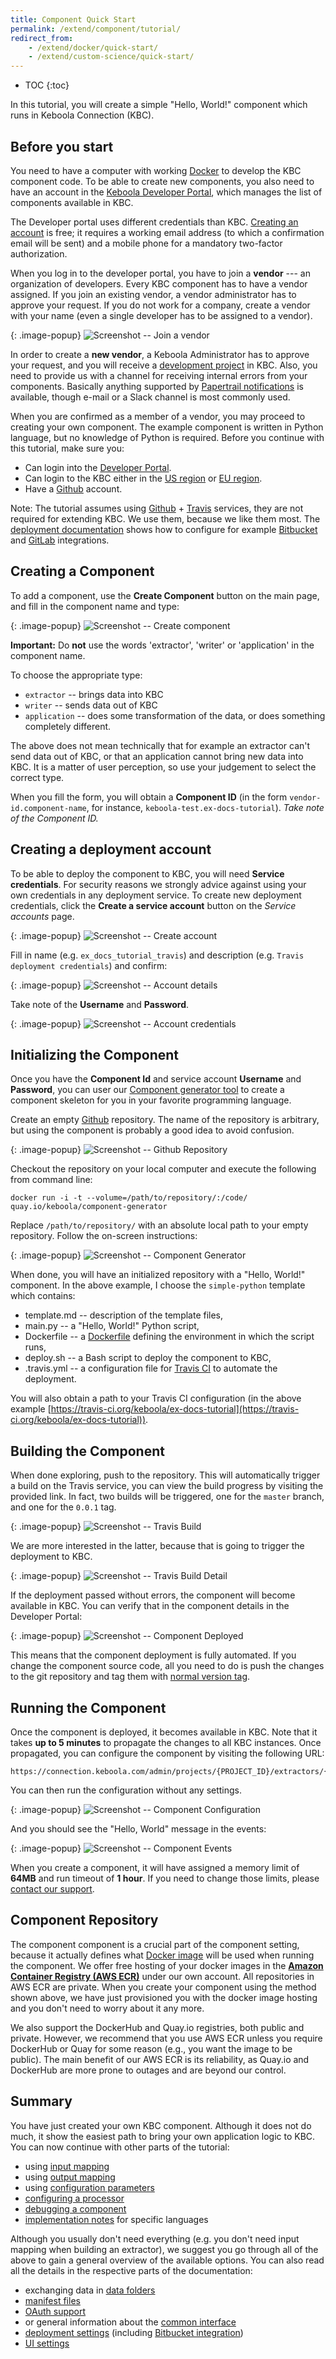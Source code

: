 ```yaml
---
title: Component Quick Start
permalink: /extend/component/tutorial/
redirect_from:
    - /extend/docker/quick-start/
    - /extend/custom-science/quick-start/
---
```


* TOC
{:toc}

In this tutorial, you will create a simple "Hello, World!" component which runs in
Keboola Connection (KBC).

## Before you start
You need to have a computer with working [Docker](https://www.docker.com/what-docker) to develop the KBC component code.
To be able to create new components, you also need to have an account in the [Keboola Developer Portal](https://components.keboola.com/),
which manages the list of components available in KBC.

The Developer portal uses different credentials than KBC. [Creating an account](https://components.keboola.com/auth/create-account) is free; it requires a working email address
(to which a confirmation email will be sent) and a mobile phone for a mandatory two-factor authorization.

When you log in to the developer portal, you have to join a **vendor** --- an organization of
developers. Every KBC component has to have a vendor assigned. If you join an existing vendor, a
vendor administrator has to approve your request. If you do not work for a company, create a
vendor with your name (even a single developer has to be assigned to a vendor).

{: .image-popup}
![Screenshot -- Join a vendor](/extend/component/tutorial/join-vendor.png)

In order to create a **new vendor**, a Keboola Administrator has to approve your request, and you will
receive a [development project](/#development-project) in KBC. Also, you need to provide us
with a channel for receiving internal errors from your components. Basically anything supported
by [Papertrail notifications](https://help.papertrailapp.com/kb/how-it-works/alerts#supported-services)
is available, though e-mail or a Slack channel is most commonly used.

When you are confirmed as a member of a vendor, you may proceed to creating your own component.
The example component is written in Python language, but no knowledge of Python is required.
Before you continue with this tutorial, make sure you:

- Can login into the [Developer Portal](https://components.keboola.com/).
- Can login to the KBC either in the [US region](https://connection.keboola.com) or [EU region](https://connection.eu-central-1.keboola.com/).
- Have a [Github](https://github.com/) account.

Note: The tutorial assumes using [Github](https://github.com/) + [Travis](https://travis-ci.org/) services, they are not required for extending KBC.
We use them, because we like them most. The [deployment documentation](/extend/component/deployment/) shows how to configure
for example [Bitbucket](/extend/component/deployment/#bitbucket-integration) and [GitLab](/extend/component/deployment/#gitlab-integration)
integrations.

## Creating a Component
To add a component, use the **Create Component** button on the main page, and fill in the component name and type:

{: .image-popup}
![Screenshot -- Create component](/extend/component/tutorial/create-component-2.png)

**Important:** Do **not** use the words 'extractor', 'writer' or 'application' in the component name.

To choose the appropriate type:
- `extractor` -- brings data into KBC
- `writer` -- sends data out of KBC
- `application` -- does some transformation of the data, or does something completely different.

The above does not mean technically that for example an extractor can't send data out of KBC,
or that an application cannot bring new data into KBC. It is a matter of user perception,
so use your judgement to select the correct type.

When you fill the form, you will obtain a **Component ID** (in the
form `vendor-id.component-name`, for instance, `keboola-test.ex-docs-tutorial`). *Take note of the Component ID.*

## Creating a deployment account
To be able to deploy the component to KBC, you will need **Service credentials**. For security
reasons we strongly advice against using your own credentials in any deployment service. To create
new deployment credentials, click the **Create a service account** button on the *Service accounts* page.

{: .image-popup}
![Screenshot -- Create account](/extend/component/tutorial/service-account-1.png)

Fill in name (e.g. `ex_docs_tutorial_travis`) and  description (e.g. `Travis deployment credentials`) and confirm:

{: .image-popup}
![Screenshot -- Account details](/extend/component/tutorial/service-account-2.png)

Take note of the **Username** and **Password**.

{: .image-popup}
![Screenshot -- Account credentials](/extend/component/tutorial/service-account-3.png)

## Initializing the Component
Once you have the **Component Id** and service account **Username** and **Password**,
you can user our [Component generator tool](https://github.com/keboola/component-generator) to create a component skeleton for you in your favorite programming language.

Create an empty [Github](https://github.com/) repository. The name of the repository is
arbitrary, but using the component is probably a good idea to avoid confusion.

{: .image-popup}
![Screenshot -- Github Repository](/extend/component/tutorial/github-repository.png)

Checkout the repository on your local computer and execute the following from command line:

	docker run -i -t --volume=/path/to/repository/:/code/ quay.io/keboola/component-generator

Replace `/path/to/repository/` with an absolute local path to your empty repository. Follow
the on-screen instructions:

{: .image-popup}
![Screenshot -- Component Generator](/extend/component/tutorial/component-generator.png)

When done, you will have an initialized repository with a "Hello, World!" component.
In the above example, I choose the `simple-python` template which contains:

- template.md -- description of the template files,
- main.py -- a "Hello, World!" Python script,
- Dockerfile -- a [Dockerfile](/extend/component/docker-tutorial/) defining the environment in which the script runs,
- deploy.sh -- a Bash script to deploy the component to KBC,
- .travis.yml -- a configuration file for [Travis CI](https://docs.travis-ci.com/) to automate the deployment.

You will also obtain a path to your Travis CI configuration
(in the above example [https://travis-ci.org/keboola/ex-docs-tutorial](https://travis-ci.org/keboola/ex-docs-tutorial)).

## Building the Component
When done exploring, push to the repository.
This will automatically trigger a build on the Travis service, you can view the build
progress by visiting the provided link. In fact, two builds will be triggered, one
for the `master` branch, and one for the `0.0.1` tag.

{: .image-popup}
![Screenshot -- Travis Build](/extend/component/tutorial/travis-build-1.png)

We are more interested in the latter, because that is going to trigger the deployment to KBC.

{: .image-popup}
![Screenshot -- Travis Build Detail](/extend/component/tutorial/travis-build-2.png)

If the deployment passed without errors, the component will become available in KBC. You
can verify that in the component details in the Developer Portal:

{: .image-popup}
![Screenshot -- Component Deployed](/extend/component/tutorial/component-deployed.png)

This means that the component deployment is fully automated. If you change the component
source code, all you need to do is push the changes to the git repository and tag them
with [normal version tag](https://semver.org/#spec-item-2).

## Running the Component
Once the component is deployed, it becomes available in KBC. Note that it
takes **up to 5 minutes** to propagate the changes to all KBC instances. Once propagated,
you can configure the component by visiting the following URL:

    https://connection.keboola.com/admin/projects/{PROJECT_ID}/extractors/{COMPONENT_ID}

You can then run the configuration without any settings.

{: .image-popup}
![Screenshot -- Component Configuration](/extend/component/tutorial/component-configuration.png)

And you should see the "Hello, World" message in the events:

{: .image-popup}
![Screenshot -- Component Events](/extend/component/tutorial/hello-world.png)

When you create a component, it will have assigned a memory limit of **64MB** and
run timeout of **1 hour**. If you need to change those limits, please
[contact our support](mailto:support@keboola.com).

## Component Repository
The component component is a crucial part of the component setting, because it
actually defines what [Docker image](/extend/component/docker-tutorial/) will be used when running the component.
We offer free hosting of your docker images in the **[Amazon Container Registry (AWS ECR)](https://aws.amazon.com/ecr/)** under our own account.
All repositories in AWS ECR are private. When you create your component using the method shown above, we
have just provisioned you with the docker image hosting and you don't need to worry about it any more.

We also support the DockerHub and Quay.io registries, both public and private. However, we recommend that you use AWS ECR
unless you require DockerHub or Quay for some reason (e.g., you want the image to be public).
The main benefit of our AWS ECR is its reliability, as Quay.io and DockerHub are more prone to outages and are beyond our control.

## Summary
You have just created your own KBC component. Although it does not do much, it show the easiest path
to bring your own application logic to KBC. You can now continue with other parts of the tutorial:

 - using [input mapping](/extend/component/tutorial/input-mapping/)
 - using [output mapping](/extend/component/tutorial/output-mapping/)
 - using [configuration parameters](/extend/component/tutorial/configuration/)
 - [configuring a processor](/extend/component/tutorial/processors/)
 - [debugging a component](/extend/component/tutorial/debugging/)
 - [implementation notes](/extend/component/implementation/) for specific languages

Although you usually don't need everything (e.g. you don't need input mapping when building an extractor), we suggest you go through all of the above
 to gain a general overview of the available options. You can also read all the details in the respective parts of the documentation:

- exchanging data in [data folders](/extend/common-interface/folders/)
- [manifest files](/extend/common-interface/manifest-files/)
- [OAuth support](/extend/common-interface/oauth/)
- or general information about the [common interface](/extend/common-interface/)
- [deployment settings](/extend/component/deployment/) (including [Bitbucket integration](/extend/component/deployment/#bitbucket-integration))
- [UI settings](/extend/component/ui-options/)
